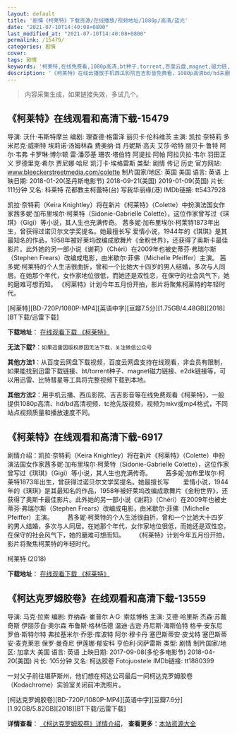 ```yaml
---
layout: default
title: '剧情《柯莱特》下载资源/在线播放/视频地址/1080p/高清/蓝光'
date: "2021-07-10T14:40:08+0800"
last_modified_at: "2021-07-10T14:40:08+0800"
permalink: /15479/
categories: 剧情
cover:
tags: 剧情
keywords: '柯莱特,在线免费看,1080p高清,bt种子,torrent,百度云盘,magnet,磁力链,迅雷下载资源'
description: '《柯莱特》在线云播放手机西瓜影院吉吉影音免费看，1080p高清bd/hd未删减完整版和tc抢先枪版，mkv/mp4格式，附带bt/torrent种子、magnet/磁力链、百度云盘、网盘资源迅雷下载链接'
---
```


>内容采集生成，如果链接失效，多试几个。


## 《柯莱特》在线观看和高清下载-15479

导演: 沃什·韦斯特摩兰 编剧: 理查德·格雷泽 丽贝卡·伦科维茨 主演: 凯拉·奈特莉 多米尼克·威斯特 埃莉诺·汤姆林森 费奥纳·肖 丹妮斯·高夫 艾莎·哈特 丽贝卡·鲁特 阿尔·韦弗 卡罗琳·博尔顿 雷·潘莎基 珊农·塔伯特 阿提拉·阿帕 阿拉贝拉·韦尔 羽田正义 罗德里克·希尔 贾尼娜·哈尼 凯汀卡·埃格雷斯 类型: 剧情 传记 历史 官方网站: www.bleeckerstreetmedia.com/colette 制片国家/地区: 英国 美国 语言: 英语 上映日期: 2018-01-20(圣丹斯电影节) 2018-09-21(美国) 2019-01-09(英国) 片长: 111分钟 又名: 科莱特 花都教主柯蕾特(台) 写我华丽缘(港) IMDb链接: tt5437928

凯拉·奈特莉（Keira Knightley）将在新片《柯莱特》（Colette）中扮演法国女作家茜多妮·加布里埃尔·柯莱特（Sidonie-Gabrielle Colette），这位作家曾写过《琪琪》（Gigi）等小说，其人生也充满传奇。 茜多妮·加布里埃尔·柯莱特1873年出生，曾获得过诺贝尔文学奖提名。她最擅长写 爱情小说，1944年的《琪琪》是其最知名的作品，1958年被好莱坞改编成歌舞片《金粉世界》，还获得了奥斯卡最佳影片。此外她的另一部小说《谢莉》（Chéri）在2009年也被史蒂芬·弗瑞尔斯（Stephen Frears）改编成电影，由米歇尔·菲佛（Michelle Pfeiffer）主演。 茜多妮·柯莱特的个人生活很曲折，曾和一个比她大十四岁的男人结婚，多次与人同居。在她那个年代，女作家地位很低，而她还是双性恋，在保守的社会风气下，她的磨难可想而知。 《柯莱特》计划今年五月份开拍，影片将聚焦柯莱特的年轻时代。


[柯莱特][BD-720P/1080P-MP4][英语中字][豆瓣7.5分][1.75GB/4.48GB][2018][BT下载/迅雷下载]

**下载地址**： [在线观看下载 《柯莱特》](https://www.btdx8.com/torrent/klt_2018.html) 


**无法下载?**：`如果迅雷因版权原因无法下载，关注微信公众号 `

**其他方法1**：从百度云网盘下载视频，百度云网盘支持在线观看，非会员有限制，如果能找到迅雷下载链接、bt/torrent种子、magnet磁力链接、e2dk链接等，可以用迅雷、比特彗星等工具将完整视频下载到本地。

**其他方法2**：用手机云播、西瓜影院、吉吉影音等在线免费观看《柯莱特》，一般提供1080p高清、hd/bd高清视频、tc抢先版视频，视频为mkv或mp4格式，不同站点视频质量和播放速度不同。


## 《柯莱特》在线观看和高清下载-6917

剧情介绍：凯拉·奈特莉（Keira Knightley）将在新片《柯莱特》（Colette）中扮演法国女作家茜多妮·加布里埃尔·柯莱特（Sidonie-Gabrielle Colette），这位作家曾写过《琪琪》（Gigi）等小说，其人生也充满传奇。 　　茜多妮·加布里埃尔·柯莱特1873年出生，曾获得过诺贝尔文学奖提名。她最擅长写 　　爱情小说，1944年的《琪琪》是其最知名的作品，1958年被好莱坞改编成歌舞片《金粉世界》，还获得了奥斯卡最佳影片。此外她的另一部小说《谢莉》（Chéri）在2009年也被史蒂芬·弗瑞尔斯（Stephen Frears）改编成电影，由米歇尔·菲佛（Michelle Pfeiffer）主演。 　　茜多妮·柯莱特的个人生活很曲折，曾和一个比她大十四岁的男人结婚，多次与人同居。在她那个年代，女作家地位很低，而她还是双性恋，在保守的社会风气下，她的磨难可想而知。 　　《柯莱特》计划今年五月份开拍，影片将聚焦柯莱特的年轻时代。


柯莱特 (2018)

**下载地址**： [在线观看下载 《柯莱特》](https://www.btbtdy.me/btdy/dy14083.html) 


## 《柯达克罗姆胶卷》在线观看和高清下载-13559

导演: 马克·拉索 编剧: 乔纳森· 崔普尔 A·G· 索兹博格 主演: 艾德·哈里斯 杰森·苏戴奇斯 伊丽莎白·奥尔森 布鲁斯·格林伍德 温迪·古逊 丹尼斯·海斯伯特 格辛·安东尼 罗伯·斯特尔特 弗拉基米尔·乔恩·库波特 阿尔·穆卡丹 塞巴斯蒂安·皮戈特 塞巴斯蒂安·麦克莱恩 保罗·曼奇尼 伊莲娜·郁安科 亨伯利·冈萨雷斯 类型: 剧情 制片国家/地区: 加拿大 美国 语言: 英语 上映日期: 2017-09-08(多伦多电影节) 2018-04-20(美国) 片长: 105分钟 又名: 柯达胶卷 Fotojuostele IMDb链接: tt1880399

一对父子前往堪萨斯州，他们想在柯达公司最后一间柯达克罗姆胶卷（Kodachrome）实验室关闭前冲洗照片。


[柯达克罗姆胶卷][BD-720P/1080P-MP4][英语中字][豆瓣7.6分][1.92GB/5.82GB][2018][BT下载/迅雷下载]

**详情查看**： [《柯达克罗姆胶卷》详情介绍](/movie/13559/)， **查看更多**：[本站资源大全](/movie/t/all/)


